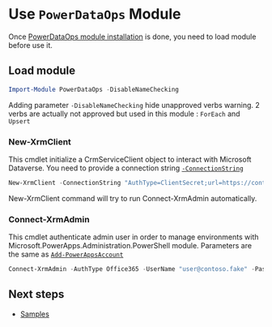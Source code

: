 # Use `PowerDataOps` Module

Once [PowerDataOps module installation](https://github.com/AymericM78/PowerDataOps/blob/main/documentation/install.md) is done, you need to load module before use it.

## Load module

```powershell
Import-Module PowerDataOps -DisableNameChecking
```

Adding parameter `-DisableNameChecking` hide unapproved verbs warning.
2 verbs are actually not approved but used in this module : `ForEach` and `Upsert`

### New-XrmClient

This cmdlet initialize a CrmServiceClient object to interact with Microsoft Dataverse.
You need to provide a connection string [`-ConnectionString`](https://docs.microsoft.com/fr-fr/powerapps/developer/data-platform/xrm-tooling/use-connection-strings-xrm-tooling-connect)

```powershell
New-XrmClient -ConnectionString "AuthType=ClientSecret;url=https://contosotest.crm.dynamics.com;ClientId={AppId};ClientSecret={ClientSecret}"
```

New-XrmClient command will try to run Connect-XrmAdmin automatically.

### Connect-XrmAdmin

This cmdlet authenticate admin user in order to manage environments with  Microsoft.PowerApps.Administration.PowerShell module.
Parameters are the same as [`Add-PowerAppsAccount`](https://docs.microsoft.com/en-us/powershell/module/microsoft.powerapps.administration.powershell/add-powerappsaccount?view=pa-ps-latest)

```powershell
Connect-XrmAdmin -AuthType Office365 -UserName "user@contoso.fake" -Password "MyPass123"
```

## Next steps

- [Samples](https://github.com/AymericM78/PowerDataOps/tree/main/documentation/samples)
